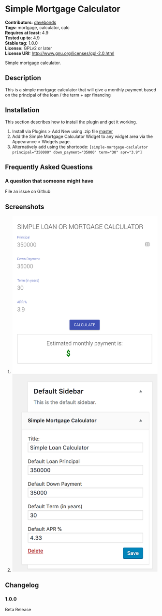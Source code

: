 # Simple Mortgage Calculator #
**Contributors:** [davebonds](https://profiles.wordpress.org/davebonds)  
**Tags:** mortgage, calculator, calc  
**Requires at least:** 4.9  
**Tested up to:** 4.9  
**Stable tag:** 1.0.0  
**License:** GPLv2 or later  
**License URI:** http://www.gnu.org/licenses/gpl-2.0.html  

Simple mortgage calculator.

## Description ##

This is a simple mortgage calculator that will give a monthly payment based on the principal of the loan / the term + apr financing

## Installation ##

This section describes how to install the plugin and get it working.

1. Install via Plugins > Add New using .zip file [master](https://github.com/davebonds/simple-mortgage-calculator/archive/master.zip)
2. Add the Simple Mortgage Calculator Widget to any widget area via the Appearance > Widgets page.
3. Alternatively add using the shortcode: `[simple-mortgage-caclulator principal="350000" down_payment="35000" term="30" apr="3.9"]`

## Frequently Asked Questions ##

### A question that someone might have ###

File an issue on Github

## Screenshots ##

1. ![Front end display](/screenshot-1.png?raw=true "Front end display")
2. ![Widget settings](/screenshot-2.png?raw=true "Widget settings")

## Changelog ##

### 1.0.0 ###
Beta Release